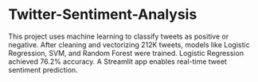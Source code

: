 # Twitter-Sentiment-Analysis
This project uses machine learning to classify tweets as positive or negative. After cleaning and vectorizing 212K tweets, models like Logistic Regression, SVM, and Random Forest were trained. Logistic Regression achieved 76.2% accuracy. A Streamlit app enables real-time tweet sentiment prediction.
